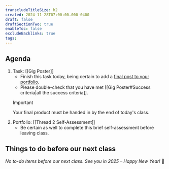 ```yaml
---
transcludeTitleSize: h2
created: 2024-11-28T07:00:00.000-0400
draft: false
draftSectionTwo: true
enableToc: false
excludeBacklinks: true
tags:
---
```

## Agenda
1. Task: [[Gig Poster]]
	- Finish this task today, being certain to add a [final post to your portfolio](https://www.notion.so/lakefieldcs/Thread-2-Day-16-Custom-Gig-Poster-Final-Entry-e60141cc765243aca12ae449ed4e0bfe?pvs=4).
	- Please double-check that you have met [[Gig Poster#Success criteria|all the success criteria]].
	> [!IMPORTANT]
	> Your final product must be handed in by the end of today's class.
2. Portfolio: [[Thread 2 Self-Assessment]]
	- Be certain as well to complete this brief self-assessment before leaving class.

## Things to do before our next class

_No to-do items before our next class. See you in 2025 – Happy New Year!_ 🎉